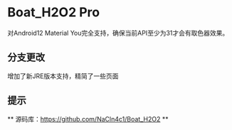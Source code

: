 # Boat_H2O2 Pro
对Android12 Material You完全支持，确保当前API至少为31才会有取色器效果。
## 分支更改
增加了新JRE版本支持，精简了一些页面
## 提示
** 源码库：https://github.com/NaCln4c1/Boat_H2O2 **
